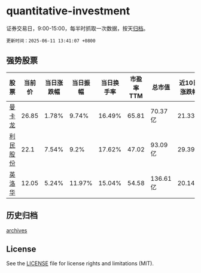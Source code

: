 # quantitative-investment

证券交易日，9:00-15:00，每半时抓取一次数据，按天[归档](archives)。

`更新时间：2025-06-11 13:41:07 +0800`

## 强势股票

|股票|当前价|当日涨跌幅|当日振幅|当日换手率|市盈率TTM|总市值|近10日涨跌幅|
|----|----|----|----|----|----|----|----|
|[曼卡龙](https://xueqiu.com/S/SZ300945)|26.85|1.78%|9.74%|16.49%|65.81|70.37亿|21.33%|
|[利民股份](https://xueqiu.com/S/SZ002734)|22.1|7.54%|9.2%|17.62%|47.02|93.09亿|29.39%|
|[英洛华](https://xueqiu.com/S/SZ000795)|12.05|5.24%|11.97%|15.04%|54.58|136.61亿|20.14%|

## 历史归档

[archives](archives)

## License

See the [LICENSE](LICENSE) file for license rights and limitations (MIT).